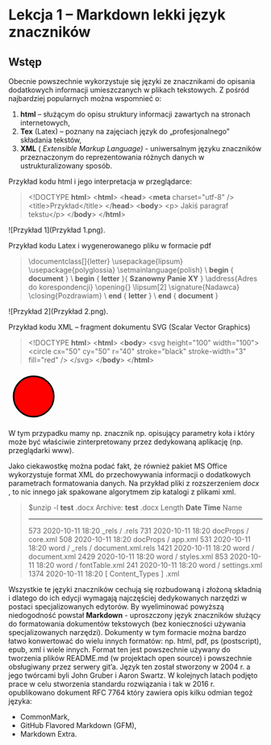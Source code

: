 # Lekcja 1 – Markdown lekki język znaczników

## Wstęp

Obecnie powszechnie wykorzystuje się języki ze znacznikami do opisania dodatkowych informacji
umieszczanych w plikach tekstowych. Z pośród najbardziej popularnych można wspomnieć o:

1. **html** – służącym do opisu struktury informacji zawartych na stronach internetowych,
2. **Tex** (Latex) – poznany na zajęciach język do „profesjonalnego” składania tekstów,
3. **XML** ( _Extensible Markup Language)_ - uniwersalnym języku znaczników przeznaczonym do
    reprezentowania różnych danych w ustrukturalizowany sposób.

Przykład kodu html i jego interpretacja w przeglądarce:

> &lt;!DOCTYPE **html**&gt;
> &lt;**html**&gt;
> &lt;**head**&gt;
> &lt;**meta** charset=&quot;utf-8&quot; /&gt;
> &lt;title&gt;Przykład&lt;/title&gt;
> &lt;/**head**&gt;
> &lt;**body**&gt;
> &lt;p&gt; Jakiś paragraf tekstu&lt;/p&gt;
> &lt;/**body**&gt;
> &lt;/**html**&gt;

![Przykład 1](Przykład 1.png).

Przykład kodu Latex i wygenerowanego pliku w formacie pdf

> \documentclass[]{letter}
> \usepackage{lipsum}
> \usepackage{polyglossia}
> \setmainlanguage{polish}
> \ **begin** { **document** }
> \ **begin** { **letter** }{ **Szanowny Panie XY** }
> \address{Adres do korespondencji}
> \opening{}
> \lipsum[2]
> \signature{Nadawca}
> \closing{Pozdrawiam}
> \ **end** { **letter** }
> \ **end** { **document** }

 ![Przykład 2](Przykład 2.png).

Przykład kodu XML – fragment dokumentu SVG (Scalar Vector Graphics)

> &lt;!DOCTYPE **html**&gt;
> &lt;**html**&gt;
> &lt;**body**&gt;
> &lt;svg height=&quot;100&quot; width=&quot;100&quot;&gt;
> &lt;circle cx=&quot;50&quot; cy=&quot;50&quot; r=&quot;40&quot; stroke=&quot;black&quot; stroke-width=&quot;3&quot; fill=&quot;red&quot; /&gt;
> &lt;/svg&gt;
> &lt;/**body**&gt;
> &lt;/**html**&gt;   



<!DOCTYPE html>
<html>
<body>
<svg height="100" width="100">
<circle cx="50" cy="50" r="40" stroke="black" stroke-width="3" fill="red" />
</svg>
</body>
</html>   



W tym przypadku mamy np. znacznik np. <circle> opisujący parametry koła i który może być
właściwie zinterpretowany przez dedykowaną aplikację (np. przeglądarki www).

Jako ciekawostkę można podać fakt, że również pakiet MS Office wykorzystuje format XML do
przechowywania informacji o dodatkowych parametrach formatowania danych. Na przykład pliki z
rozszerzeniem _docx_ , to nic innego jak spakowane algorytmem zip katalogi z plikami xml.

> $unzip -l **test** .docx
> Archive: **test** .docx
> Length	**Date   	Time**  	Name
>
> --------- ---------- ----- ----
> 573   	2020-10-11 18:20 	_rels / .rels
> 731   	2020-10-11 18:20 	docProps / core.xml
> 508   	2020-10-11 18:20 	docProps / app.xml
> 531   	2020-10-11 18:20 	word / _rels / document.xml.rels
> 1421 	2020-10-11 18:20 	word / document.xml
> 2429 	2020-10-11 18:20 	word / styles.xml
> 853   	2020-10-11 18:20 	word / fontTable.xml
> 241   	2020-10-11 18:20 	word / settings.xml
> 1374 	2020-10-11 18:20 	[ Content_Types ] .xml

Wszystkie te języki znaczników cechują się rozbudowaną i złożoną składnią i dlatego do ich edycji
wymagają najczęściej dedykowanych narzędzi w postaci specjalizowanych edytorów. By
wyeliminować powyższą niedogodność powstał **Markdown** - uproszczony język znaczników
służący do formatowania dokumentów tekstowych (bez konieczności używania specjalizowanych
narzędzi). Dokumenty w tym formacie można bardzo łatwo konwertować do wielu innych
formatów: np. html, pdf, ps (postscript), epub, xml i wiele innych. Format ten jest powszechnie
używany do tworzenia plików README.md (w projektach open source) i powszechnie
obsługiwany przez serwery git’a. Język ten został stworzony w 2004 r. a jego twórcami byli John
Gruber i Aaron Swartz. W kolejnych latach podjęto prace w celu stworzenia standardu rozwiązania
i tak w 2016 r. opublikowano dokument RFC 7764 który zawiera opis kilku odmian tegoż języka:

- CommonMark,
- GitHub Flavored Markdown (GFM),
- Markdown Extra.